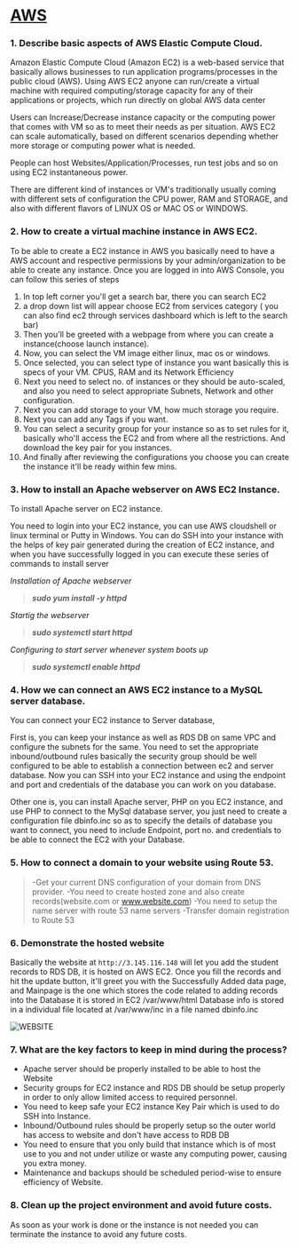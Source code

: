 # [AWS](http://3.145.116.148/index.php)

### 1. Describe basic aspects of AWS Elastic Compute Cloud.

Amazon Elastic Compute Cloud (Amazon EC2) is a web-based service that basically allows businesses to run application programs/processes in the public cloud (AWS). Using AWS EC2 anyone can run/create a virtual machine with required computing/storage capacity for any of their applications or projects, which run directly on global AWS data center

Users can Increase/Decrease  instance capacity or the computing power that comes with VM so as to meet their needs as per situation. AWS EC2 can scale automatically, based on different scenarios depending whether more storage or computing power what is needed.

People can host Websites/Application/Processes, run test jobs and so on using EC2 instantaneous power.

There are different kind of instances or VM's traditionally usually coming with different sets of configuration the CPU power, RAM and STORAGE, and also with different flavors of LINUX OS or MAC OS or WINDOWS.

### 2. How to create a virtual machine instance in AWS EC2.

To be able to create a EC2 instance in AWS you basically need to have a AWS account and respective permissions by your admin/organization to be able to create any instance.
Once you are logged in into AWS Console, you can follow this series of steps
1. In top left corner you'll get a search bar, there you can search EC2
2. a drop down list will appear choose EC2 from services category
   ( you can also find ec2 through services dashboard which is left to the search bar)
3. Then you'll be greeted with a webpage from where you can create a instance(choose launch instance).
4. Now, you can select the VM image either linux, mac os or windows.
5. Once selected, you can select type of instance you want basically this is specs of your VM. CPUS, RAM and its Network Efficiency
6. Next you need to select no. of instances or they should be auto-scaled, and also you need to select appropriate Subnets,  Network and other configuration.
7. Next you can add storage to your VM, how much storage you require.
8. Next you can add any Tags if you want.
9. You can select a security group for your instance so as to set rules for it, basically who'll access the EC2 and from where all   the restrictions. And download the key pair for you instances.
10. And finally after reviewing the configurations you choose you can create the instance it'll be ready within few mins.

### 3. How to install an Apache webserver on AWS EC2 Instance.

To install Apache server on EC2 instance.

You need to login into your EC2 instance, you can use AWS cloudshell or linux terminal or Putty in Windows.
You can do SSH into your instance with the helps of key pair generated during the creation of EC2 instance, and when you have successfully logged in you can execute these series of commands to install server

*Installation of Apache webserver*

> ***sudo yum install -y httpd***

*Startig the webserver*

> ***sudo systemctl start httpd***

*Configuring to start server whenever system boots up*

> ***sudo systemctl enable httpd***


### 4. How we can connect an AWS EC2 instance to a MySQL server database.

You can connect your EC2 instance to Server database,

First is, you can keep your instance as well as RDS DB on same VPC and configure the subnets for the same.
You need to set the appropriate inbound/outbound rules basically the security group should be well configured to be able to establish a connection between ec2 and server database.
Now you can SSH into your EC2 instance and using the endpoint and port and credentials of the database you can work on you database.

Other one is, you can install Apache server, PHP on you EC2 instance, and use PHP to connect to the MySql database server, you just need to create a configuration file dbinfo.inc so as to specify the details of database you want to connect, you need to include Endpoint, port no. and credentials to be able to connect the EC2 with your Database.

### 5. How to connect a domain to your website using Route 53.

> -Get your current DNS configuration of your domain from DNS provider.
> -You need to create hosted zone and also create records(website.com or www.website.com)
> -You need to setup the name server with route 53 name servers
> -Transfer domain registration to Route 53  

### 6. Demonstrate the hosted website

Basically the website at `http://3.145.116.148` will let you add the student records to RDS DB, it is hosted on AWS EC2.
Once you fill the records and hit the update button, it'll greet you with the Successfully Added data page, and Mainpage is the one which stores the code related to adding records into the Database it is stored in EC2 /var/www/html
Database info is stored in a individual file located at /var/www/inc in a file named dbinfo.inc


![WEBSITE](https://user-images.githubusercontent.com/32818733/146018109-83654862-1bb7-4910-9762-2216c10baac4.png)


### 7. What are the key factors to keep in mind during the process?

- Apache server should be properly installed to be able to host the Website
- Security groups for EC2 instance and RDS DB should be setup properly in order to only allow limited access to required personnel.
- You need to keep safe your EC2 instance Key Pair which is used to do SSH into Instance.
- Inbound/Outbound rules should be properly setup so the outer world has access to website and don't have access to RDB DB
- You need to ensure that you only build that instance which is of most use to you and not under utilize  or waste any computing power, causing you extra money.
- Maintenance and backups should be scheduled period-wise to ensure efficiency of Website.

### 8. Clean up the project environment and avoid future costs.

As soon as your work is done or the instance is not needed you can terminate the instance to avoid any future costs.
